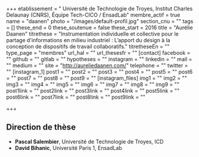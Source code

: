 +++
etablissement = " Université de Technologie de Troyes, Institut Charles Delaunay (CNRS), Équipe Tech-CICO / EnsadLab"
membre_actif = true
name = "daanen"
photo = "/images/default-profil.jpg"
section_cnu = ""
tags = []
these_end = 0
these_soutenue = false
these_start = 2016
title = "Aurélie Daanen"
titrethese = "Instrumentation individuelle et collective pour le partage d'informations en milieu industriel : L’apport du design à la conception de dispositifs de travail collaboratifs."
titretheseEn = ""
type_page = "membres"
url_hal = ""
url_thesesfr = ""
[contact]
facebook = ""
github = ""
gitlab = ""
hypotheses = ""
instagram = ""
linkedin = ""
mail = ""
medium = ""
site = "http://aureliedaanen.com/"
telephone = ""
twitter = ""
[instagram_1]
post1 = ""
post2 = ""
post3 = ""
post4 = ""
post5 = ""
post6 = ""
post7 = ""
post8 = ""
post9 = ""
[instagram_files]
img1 = ""
img2 = ""
img3 = ""
img4 = ""
img5 = ""
img6 = ""
img7 = ""
img8 = ""
img9 = ""
post1link = ""
post2link = ""
post3link = ""
post4link = ""
post5link = ""
post6link = ""
post7link = ""
post8link = ""
post9link = ""

+++

<!-- Supprimer les parties non remplies (supprimer les blocks de lang s'il n'y a pas deux langues). Tu es libre d'ajouter ce que tu veux à cette partie -->

## Direction de thèse

* **Pascal Salembier**, Université de Technologie de Troyes, ICD
* **David Bihanic**, Université Paris 1, EnsadLab